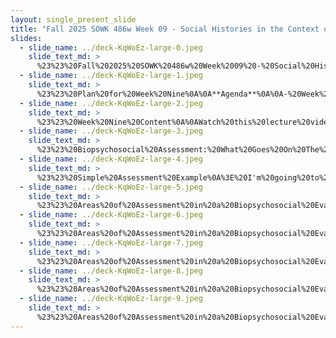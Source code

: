 ```yaml
---
layout: single_present_slide
title: "Fall 2025 SOWK 486w Week 09 - Social Histories in the Context of Biopsychosocial Assessment"
slides:
  - slide_name: ../deck-KqWoEz-large-0.jpeg
    slide_text_md: >
      %23%23%20Fall%202025%20SOWK%20486w%20Week%2009%20-%20Social%20Histories%20in%20the%20Context%20of%20Biopsychosocial%20Assessment%0A%0Atitle:%20Fall%202025%20SOWK%20486w%20Week%2009%20-%20Social%20Histories%20in%20the%20Context%20of%20Biopsychosocial%20Assessment%0Adate:%202025-10-20%2013:41:53%0Alocation:%20Heritage%20University%0Atags:%0A%20%20-%20Heritage%20University%0A%20%20-%20BASW%20Program%0A%20%20-%20SOWK%20486w%0Apresentation_video:%20%3E%0A%20%20%5BFall%202025%20SOWK%20486w%20Week%2009%5D(%22https://heritage.hosted.panopto.com/Panopto/Pages/Embed.aspx%3Fid%3D6748f50b-ba07-4402-9590-b37c0153674b%26autoplay%3Dfalse%26offerviewer%3Dtrue%26showtitle%3Dtrue%26showbrand%3Dtrue%26captions%3Dfalse%26interactivity%3Dall%22)%0Adescription:%20%3E%0A%0AWe%20nine%20is%20an%20asynchronous%20week,%20with%20no%20in-person%20class.%20Last%20week%20students%20read%20and%20engaged%20in%20class%20discussion%20focused%20on%20social%20work%20assessment.%20This%20week%20we%20are%20continuing%20the%20same%20focus.%20Some%20forums%20allow%20students%20to%20respond%20to%20questions%20about%20the%20readings,%20take%20and%20reflect%20on%20implicit%20bias,%20and%20provide%20examples%20of%20what%20sources%20of%20information%20we%20might%20gather%20for%20our%20assessment%20based%20on%20diverse%20client%20needs.%20I%20have%20a%20lecture%20video,%20where%20we%20review%20how%20we%20implement%20social%20histories%20and%20biopyschosocial%20assessments.%20The%20agenda%20for%20the%20lecture%20video%20includes:%0A%0A-%20Week%20Nine%20Content%0A-%20Social%20Histories%20In%20the%20Context%20of%20Biopsychosocial%20Assessment%0A%0ALearning%20Objectives%20for%20the%20week%20include:%0A%0A-%20Identify%20the%20core%20components%20and%20structure%20of%20a%20biopsychosocial%20assessment%20form%20used%0A-%20Explain%20how%20to%20gather%20and%20organize%20information%20across%20multiple%20domains,%20including%20psychiatric,%20medical,%20social,%20developmental,%20and%20cultural.%0A-%20Reflect%20on%20the%20influence%20of%20implicit%20bias%20in%20clinical%20decision-making%20and%20utilize%20the%20IMPLICIT%20model%20to%20mitigate%20its%20impact.%20%20%0A-%20Determine%20what%20sources%20of%20information%20we%20should%20be%20exploring%20for%20diverse%20client%20populations.%0A%0A
  - slide_name: ../deck-KqWoEz-large-1.jpeg
    slide_text_md: >
      %23%23%20Plan%20for%20Week%20Nine%0A%0A**Agenda**%0A%0A-%20Week%20Nine%20Content%0A-%20Social%20Histories%20In%20the%20Context%20of%20Biopsychosocial%20Assessment%0A%0A**Learning%20Objectives**%0A%0A-%20Identify%20the%20core%20components%20and%20structure%20of%20a%20biopsychosocial%20assessment%20form%20used%0A-%20Explain%20how%20to%20gather%20and%20organize%20information%20across%20multiple%20domains,%20including%20psychiatric,%20medical,%20social,%20developmental,%20and%20cultural.%20%20%0A%0A%0A
  - slide_name: ../deck-KqWoEz-large-2.jpeg
    slide_text_md: >
      %23%23%20Week%20Nine%20Content%0A%0AWatch%20this%20lecture%20video%0A%0A**Make%204%20Replies%20Across%20any%20of%20the%203%20Forums**%0A-%20Sources%20of%20Information%20Based%20on%20Setting%20or%20Population%0A-%20Exploring%20and%20Reflection%20on%20our%20Implicit%20Bias%0A-%20Chapter%20Eight%20and%20Nine%20Content%20Discussion%0A%0A
  - slide_name: ../deck-KqWoEz-large-3.jpeg
    slide_text_md: >
      %23%23%20Biopsychosocial%20Assessment:%20What%20Goes%20On%20The%20Form%0A%3E%20The%20format%20and%20structure%20of%20a%20biopsychosocial%20assessment%20varies%20greatly%20in%20how%20it%20is%20organized,%20understood,%20and%20considered.%20Forms%20are%20sometimes%20open%20headings%20and%20other%20times%20used%20with%20checkboxes%20or%20drop%20down%20menus.%20The%20following%20is%20the%20content%20that%20was%20identified%20by%20Hepworth%20et%20al.%20(2023):%0A%0A-%20Identifying%20information%20(e.g.,%20name,%20age,%20referral%20source)%0A-%20Presenting%20Problem%20(i.e.,%20the%20presenting%20problem,%20symptoms,%20history%20of%20problem)%0A-%20The%20past%20psychiatric%20and%20medical%20history%20of%20the%20client%20and%20the%20client's%20family%20(e.g.,%20injuries,%20operations,%20medical%20conditions,%20medication,%20ongoing%20medical%20treatment)%0A-%20The%20client's%20social%20history%20(e.g.,%20overview%20of%20client's%20childhood,%20family%20structure,%20living%20situation,%20employment%20and%20employment%20history,%20educational%20history,%20hobbies,%20daily%20routine,%20religious%20or%20spiritual%20preferences,%20friends,%20past%20trauma,%20substance%20use)%0A-%20A%20mental%20status%20exam%20and%20DSM-5%20diagnosis%0A-%20A%20formulation%20(e.g.,%20a%20statement%20that%20summarizes%20and%20synthesizes%20the%20most%20important%20aspects%20of%20the%20case%20to%20create%20a%20story%20of%20the%20client%20and%20their%20past%20and%20presenting%20problems)%0A%0A
  - slide_name: ../deck-KqWoEz-large-4.jpeg
    slide_text_md: >
      %23%23%20Simple%20Assessment%20Example%0A%3E%20I'm%20going%20to%20go%20through%20and%20talk%20about%20the%20questions%20and%20things%20I%20would%20look%20for%20during%20an%20assessment%20and%20I%20wanted%20to%20show%20you%20a%20simple%20version.%20Your%20assessment%20can%20look%20just%20like%20this,%20just%20a%20simple%20document.%0A%0AShow:%20Student%20Social%20History%20form%20I%20created%20and%20used%20at%20the%20Pasco%20School%20District%0A%0A
  - slide_name: ../deck-KqWoEz-large-5.jpeg
    slide_text_md: >
      %23%23%20Areas%20of%20Assessment%20in%20a%20Biopsychosocial%20Evaluation%20(1%20of%205)%20General%20Areas%0A%0A%3E%20We%20generally%20assess%20the%20following%20areas:%0A%0A-%20Presenting%20Problem%0A-%20Domains%20with%20Potential%20Needs%0A-%20Impressions%20and%20Recommendations%0A%0A%0A
  - slide_name: ../deck-KqWoEz-large-6.jpeg
    slide_text_md: >
      %23%23%20Areas%20of%20Assessment%20in%20a%20Biopsychosocial%20Evaluation%20(2%20of%205)%20Strengths%20in%20Managing%20Presenting%20Problem%0A%3E%20We%20assess%20for%20strengths%20throughout%20the%20interview,%20and%20it%20can%20help%20us%20understand%20their%20presenting%20needs%20as%20well%20as%20each%20domain%20that%20we%20assess%20for.%0A%0ASome%20questions%20we%20might%20ask%20include:%20%0A%0A-%20How%20have%20you%20been%20coping%20with%20your%20presenting%20problem%3F%0A-%20What%20resources%20or%20supports%20have%20you%20been%20using%3F%0A-%20What%20qualities%20do%20you%20have%20that%20have%20enabled%20you%20to%20keep%20going%20in%20the%20face%20of%20such%20difficulty%20and%20stress%3F%0A%0A(Hepworth%20et%20al.,%202023)%0A%0A%0A
  - slide_name: ../deck-KqWoEz-large-7.jpeg
    slide_text_md: >
      %23%23%20Areas%20of%20Assessment%20in%20a%20Biopsychosocial%20Evaluation%20(3%20of%205)%20Central%20Questions%20to%20Assess%20the%20Presenting%20Problem%0A%3E%20In%20finding%20out%20what%20the%20presenting%20problem%20is,%20there%20are%20some%20central%20questions%20that%20guide%20the%20focus%20of%20the%20interview%20to%20understand%20the%20presenting%20problem.%0A%0A-%20**How%20severe**%20is%20the%20problem%3F%0A-%20**What%20meaning**%20does%20the%20client%20ascribe%20to%20the%20problem%3F%0A-%20**Where%20does**%20the%20problem%20occur%3F%0A-%20**When%20does**%20the%20problem%20occur%3F%0A-%20**How%20often**%20does%20the%20problem%20occur%3F%0A-%20**How%20long**%20has%20the%20problem%20existed%3F%0A%0A%3E%20We%20don't%20ask%20these%20questions,%20but%20they%20guide%20our%20assessment.%0A%0A(Hepworth%20et%20al.,%202023)%0A%0A
  - slide_name: ../deck-KqWoEz-large-8.jpeg
    slide_text_md: >
      %23%23%20Areas%20of%20Assessment%20in%20a%20Biopsychosocial%20Evaluation%20(4%20of%205)%20Domains%20with%20Potential%20Needs%0A%3E%20The%20following%20are%20some%20of%20what%20I%20think%20about%20as%20common%20areas%20we%20might%20evaluate%20for%20in%20a%20a%20assessment.%20The%20content%20that%20we%20might%20draw%20from%20each%20one%20is%20different%20and%20dependent%20on%20setting.%20%0A%0A-%20Psychiatric%20history%20(e.g.,%20Px%20Dx,%20Family%20Dx/problems)%0A-%20Medical%20History%20(e.g.,%20injuries,%20operations,%20medical%20conditions,%20medication,%20ongoing%20medical%20treatment)%0A-%20Substance%20abuse%0A-%20Trauma,%20safety,%20and%20risk%0A-%20Family%20(relationship,%20connections)%0A-%20Social%20supports%20(quantity,%20connection,%20group%20involvement)%0A-%20Developmental%20history%0A-%20Education%20and%20employment%20history%0A-%20Strengths%20and%20resources%0A-%20Cultural%20and%20spiritual%0A%0A
  - slide_name: ../deck-KqWoEz-large-9.jpeg
    slide_text_md: >
      %23%23%20Areas%20of%20Assessment%20in%20a%20Biopsychosocial%20Evaluation%20(5%20of%205)%20Impressions%20and%20Recommendations%0A%3E%20Finally,%20assessments%20have%20a%20place%20for%20us%20to%20share%20our%20impressions%20and%20recommendations.%20%0A%0AThese%20might%20include:%20%0A%0A-%20At%20a%20MSW%20level%20-%3E%20A%20mental%20status%20exam%20and%20DSM-5%20diagnosis%0A-%20Summary%20and%20formulation%0A-%20Recommendations%0A
---
```

